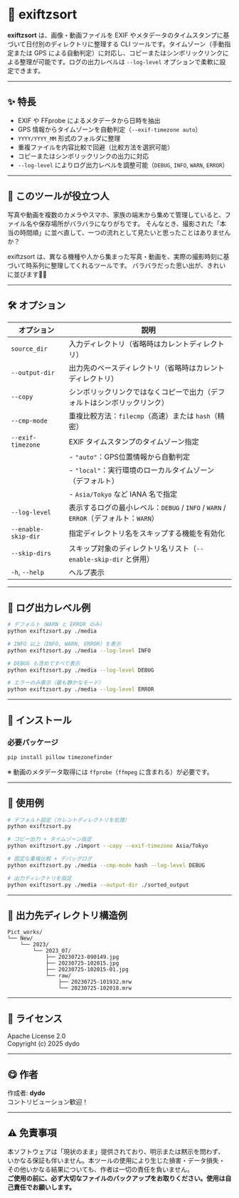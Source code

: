 # 📸 exiftzsort

**exiftzsort** は、画像・動画ファイルを EXIF やメタデータのタイムスタンプに基づいて日付別のディレクトリに整理する CLI ツールです。タイムゾーン（手動指定または GPS による自動判定）に対応し、コピーまたはシンボリックリンクによる整理が可能です。ログの出力レベルは `--log-level` オプションで柔軟に設定できます。

---

## ✨ 特長

- EXIF や FFprobe によるメタデータから日時を抽出
- GPS 情報からタイムゾーンを自動判定（`--exif-timezone auto`）
- `YYYY/YYYY_MM` 形式のフォルダに整理
- 重複ファイルを内容比較で回避（比較方法を選択可能）
- コピーまたはシンボリックリンクの出力に対応
- `--log-level` によりログ出力レベルを調整可能（`DEBUG`, `INFO`, `WARN`, `ERROR`）

---

## 🎯 このツールが役立つ人
写真や動画を複数のカメラやスマホ、家族の端末から集めて管理していると、ファイル名や保存場所がバラバラになりがちです。
そんなとき、撮影された「本当の時間順」に並べ直して、一つの流れとして見たいと思ったことはありませんか？

exiftzsort は、異なる機種や人から集まった写真・動画を、実際の撮影時刻に基づいて時系列に整理してくれるツールです。
バラバラだった思い出が、きれいに並びます📅✨

---

## 🛠 オプション

| オプション             | 説明                                                             |
| ---------------------- | ---------------------------------------------------------------- |
| `source_dir`           | 入力ディレクトリ（省略時はカレントディレクトリ）                |
| `--output-dir`         | 出力先のベースディレクトリ（省略時はカレントディレクトリ）       |
| `--copy`               | シンボリックリンクではなくコピーで出力（デフォルトはシンボリックリンク） |
| `--cmp-mode`           | 重複比較方法：`filecmp`（高速）または `hash`（精密）             |
| `--exif-timezone`      | EXIF タイムスタンプのタイムゾーン指定                            |
|                        | - `"auto"`：GPS位置情報から自動判定                             |
|                        | - `"local"`：実行環境のローカルタイムゾーン（デフォルト）       |
|                        | - `Asia/Tokyo` など IANA 名で指定                               |
| `--log-level`          | 表示するログの最小レベル：`DEBUG` / `INFO` / `WARN` / `ERROR`（デフォルト：`WARN`） |
| `--enable-skip-dir`    | 指定ディレクトリ名をスキップする機能を有効化                      |
| `--skip-dirs`          | スキップ対象のディレクトリ名リスト（`--enable-skip-dir` と併用）  |
| `-h`, `--help`         | ヘルプ表示                                                       |


---

## 🧪 ログ出力レベル例

```bash
# デフォルト（WARN と ERROR のみ）
python exiftzsort.py ./media

# INFO 以上（INFO, WARN, ERROR）を表示
python exiftzsort.py ./media --log-level INFO

# DEBUG も含めてすべて表示
python exiftzsort.py ./media --log-level DEBUG

# エラーのみ表示（最も静かなモード）
python exiftzsort.py ./media --log-level ERROR
```

---

## 🔧 インストール

### 必要パッケージ

```bash
pip install pillow timezonefinder
```

※ 動画のメタデータ取得には `ffprobe`（`ffmpeg` に含まれる）が必要です。

---

## 🚀 使用例

```bash
# デフォルト設定（カレントディレクトリを処理）
python exiftzsort.py

# コピー出力 + タイムゾーン指定
python exiftzsort.py ./import --copy --exif-timezone Asia/Tokyo

# 固定な重複比較 + デバッグログ
python exiftzsort.py ./media --cmp-mode hash --log-level DEBUG

# 出力ディレクトリを指定
python exiftzsort.py ./media --output-dir ./sorted_output
```

---

## 📂 出力先ディレクトリ構造例

```
Pict_works/
└── New/
    └── 2023/
        └── 2023_07/
            ├── 20230723-090149.jpg
            ├── 20230725-102015.jpg
            ├── 20230725-102015-01.jpg
            └── raw/
                ├── 20230725-101932.mrw
                └── 20230725-102018.mrw
```

---

## 📝 ライセンス

Apache License 2.0\
Copyright (c) 2025 dydo

---

## 😋 作者

作成者: **dydo**\
コントリビューション歓迎！

---

## ⚠️ 免責事項

本ソフトウェアは「現状のまま」提供されており、明示または黙示を問わず、  
いかなる保証も伴いません。本ツールの使用により生じた損害・データ損失・  
その他いかなる結果についても、作者は一切の責任を負いません。  
**ご使用の前に、必ず大切なファイルのバックアップをお取りください。使用は自己責任でお願いします。**

